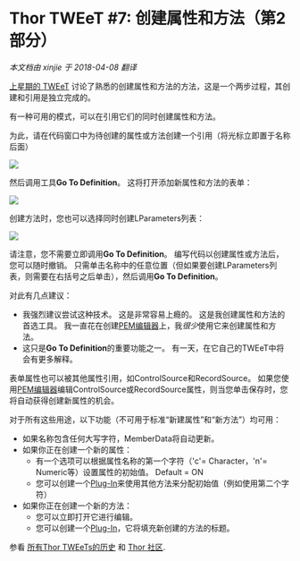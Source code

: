 ﻿Thor TWEeT #7: 创建属性和方法（第2部分）
===
_本文档由 xinjie 于 2018-04-08 翻译_

[上星期的 TWEeT](Tweet_06.md) 讨论了熟悉的创建属性和方法的方法，这是一个两步过程，其创建和引用是独立完成的。

有一种可用的模式，可以在引用它们的同时创建属性和方法。

为此，请在代码窗口中为待创建的属性或方法创建一个引用（将光标立即置于名称后面）

![](Images/Tweet7a.png)

然后调用工具**Go To Definition**。 这将打开添加新属性和方法的表单：

![](Images/Tweet7b.png)

创建方法时，您也可以选择同时创建LParameters列表：

![](Images/Tweet7c.png)

请注意，您不需要立即调用**Go To Definition**。 编写代码以创建属性或方法后，您可以随时撤销。 只需单击名称中的任意位置（但如果要创建LParameters列表，则需要在右括号之后单击），然后调用**Go To Definition**。

对此有几点建议：

*   我强烈建议尝试这种技术。 这是非常容易上瘾的。 这是我创建属性和方法的首选工具。 我一直花在创建[PEM编辑器](https://github.com/VFPX/PEMEditor)上，我*很少*使用它来创建属性和方法。
*   这只是**Go To Definition**的重要功能之一。 有一天，在它自己的TWEeT中将会有更多解释。

表单属性也可以被其他属性引用，如ControlSource和RecordSource。 如果您使用[PEM编辑器](https://github.com/VFPX/PEMEditor)编辑ControlSource或RecordSource属性，则当您单击保存时，您将自动获得创建新属性的机会。

对于所有这些用途，以下功能（不可用于标准“新建属性”和“新方法”）均可用：

*   如果名称包含任何大写字符，MemberData将自动更新。
*   如果你正在创建一个新的属性：
    *   有一个选项可以根据属性名称的第一个字符（'c'= Character，'n'= Numeric等）设置属性的初始值。 Default = ON
    *   您可以创建一个[Plug-In](../Thor_add_plugins.md)来使用其他方法来分配初始值（例如使用第二个字符）
*   如果你正在创建一个新的方法：
    *   您可以立即打开它进行编辑。
    *   您可以创建一个[Plug-In](../Thor_add_plugins.md)，它将填充新创建的方法的标题。

参看 [所有Thor TWEeTs的历史](../TWEeTs.md) 和 [Thor 社区](https://groups.google.com/forum/?fromgroups#!forum/FoxProThor).
